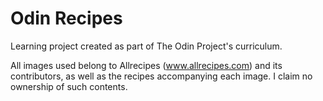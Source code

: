 # Odin Recipes

Learning project created as part of The Odin Project's curriculum.

All images used belong to Allrecipes (www.allrecipes.com) and its contributors, as well as the recipes accompanying each image. I claim no ownership of such contents.
